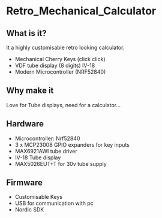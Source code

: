 # Retro_Mechanical_Calculator

## What is it?
It a highly customisable retro looking calculator. 

 - Mechanical Cherry Keys (click click)
 - VDF tube display (8 digits) IV-18
 - Modern Microcontroller (NRF52840)
 
## Why make it
Love for Tube displays, need for a calculator...

## Hardware

 - Microcontroller: Nrf52840
 - 3 x MCP23008 GPIO expanders for key inputs
 - MAX6921AWI tube driver
 - IV-18 Tube display
 - MAX5026EUT+T for 30v tube supply

## Firmware

 - Customisable Keys
 - USB for communication with pc
 - Nordic SDK


